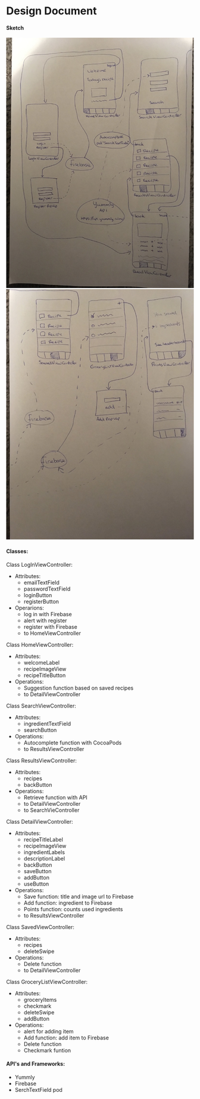 # Design Document  
  
#### Sketch  
<img src=https://github.com/LouiseIris/AppProject/blob/master/advancedSketch1.jpg width="700"><img src=https://github.com/LouiseIris/AppProject/blob/master/advancedSketch2.jpg width="700">

#### Classes:  
Class LogInViewController:  
* Attributes:
  * emailTextField
  * passwordTextField
  * loginButton
  * registerButton
* Operarions:
  * log in with Firebase
  * alert with register
  * register with Firebase
  * to HomeViewController
  
Class HomeViewController:
* Attributes:
  * welcomeLabel
  * recipeImageView
  * recipeTitleButton
* Operations:
  * Suggestion function based on saved recipes
  * to DetailViewController
  
Class SearchViewController:
* Attributes:
  * ingredientTextField
  * searchButton
* Operations:
  * Autocomplete function with CocoaPods
  * to ResultsViewController
  
Class ResultsViewController:
* Attributes:
  * recipes
  * backButton
* Operations:
  * Retrieve function with API
  * to DetailViewController
  * to SearchVieController
  
Class DetailViewController:
* Attributes:
  * recipeTitleLabel
  * recipeImageView
  * ingredientLabels
  * descriptionLabel
  * backButton
  * saveButton
  * addButton
  * useButton
* Operations:
  * Save function: title and image url to Firebase
  * Add function: ingredient to Firebase
  * Points function: counts used ingredients
  * to ResultsViewController
  
Class SavedViewController:
* Attributes:
  * recipes
  * deleteSwipe
* Operations:
  * Delete function
  * to DetailViewController
  
Class GroceryListViewController:
* Attributes:
  * groceryItems
  * checkmark
  * deleteSwipe
  * addButton
* Operations:
  * alert for adding item
  * Add function: add item to Firebase
  * Delete function
  * Checkmark funtion
  
#### API's and Frameworks:  
* Yummly
* Firebase
* SerchTextField pod
  
